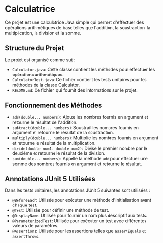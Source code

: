
# Calculatrice

Ce projet est une calculatrice Java simple qui permet d'effectuer des opérations arithmétiques de base telles que l'addition, la soustraction, la multiplication, la division et la somme.

## Structure du Projet

Le projet est organisé comme suit :

- `Calculator.java`: Cette classe contient les méthodes pour effectuer les opérations arithmétiques.
- `CalculatorTest.java`: Ce fichier contient les tests unitaires pour les méthodes de la classe Calculator.
- `README.md`: Ce fichier, qui fournit des informations sur le projet.

## Fonctionnement des Méthodes

- `add(double... numbers)`: Ajoute les nombres fournis en argument et retourne le résultat de l'addition.
- `subtract(double... numbers)`: Soustrait les nombres fournis en argument et retourne le résultat de la soustraction.
- `multiply(double... numbers)`: Multiplie les nombres fournis en argument et retourne le résultat de la multiplication.
- `divide(double num1, double num2)`: Divise le premier nombre par le deuxième et retourne le résultat de la division.
- `sum(double... numbers)`: Appelle la méthode `add` pour effectuer une somme des nombres fournis en argument et retourne le résultat.

## Annotations JUnit 5 Utilisées

Dans les tests unitaires, les annotations JUnit 5 suivantes sont utilisées :

- `@BeforeEach`: Utilisée pour exécuter une méthode d'initialisation avant chaque test.
- `@Test`: Utilisée pour définir une méthode de test.
- `@DisplayName`: Utilisée pour fournir un nom plus descriptif aux tests.
- `@ParameterizedTest`: Utilisée pour exécuter un test avec différentes valeurs de paramètres.
- `@Assertions`: Utilisée pour les assertions telles que `assertEquals` et `assertThrows`.


